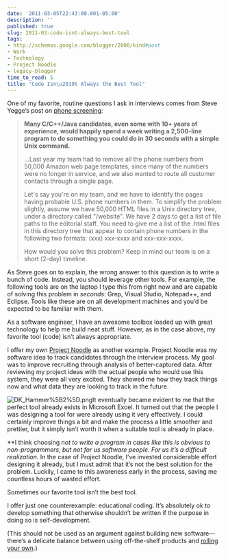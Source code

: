 ```yaml
---
date: '2011-03-05T22:43:00.001-05:00'
description: ''
published: true
slug: 2011-03-code-isnt-always-best-tool
tags:
- http://schemas.google.com/blogger/2008/kind#post
- Work
- Technology
- Project Noodle
- legacy-blogger
time_to_read: 5
title: "Code Isn\u2019t Always the Best Tool"
---
```



One of my favorite, routine questions I ask in interviews comes from Steve Yegge’s post on [phone screening](http://sites.google.com/site/steveyegge2/five-essential-phone-screen-questions):
<blockquote> 

**Many C/C++/Java candidates, even some with 10+ years of experience, would happily spend a week writing a 2,500-line program to do something you could do in 30 seconds with a simple Unix command.**  

…Last year my team had to remove all the phone numbers from 50,000 Amazon web page templates, since many of the numbers were no longer in service, and we also wanted to route all customer contacts through a single page.  

Let's say you're on my team, and we have to identify the pages having probable U.S. phone numbers in them. To simplify the problem slightly, assume we have 50,000 HTML files in a Unix directory tree, under a directory called &quot;/website&quot;. We have 2 days to get a list of file paths to the editorial staff. You need to give me a list of the .html files in this directory tree that appear to contain phone numbers in the following two formats: (xxx) xxx-xxxx and xxx-xxx-xxxx.  

How would you solve this problem? Keep in mind our team is on a short (2-day) timeline.
</blockquote>

As Steve goes on to explain, the wrong answer to this question is to write a bunch of code. Instead, you should leverage other tools. For example, the following tools are on the laptop I type this from right now and are capable of solving this problem in *seconds*: Grep, Visual Studio, Notepad++, and Eclipse. Tools like these are on all development machines and you’d be expected to be familiar with them.

As a software engineer, I have an awesome toolbox loaded up with great technology to help me build neat stuff. However, as in the case above, my favorite tool (code) isn’t always appropriate.  

I offer my own [Project Noodle](http://blog.wassupy.com/search/label/Project%20Noodle) as another example. Project Noodle was my software idea to track candidates through the interview process. My goal was to improve recruiting through analysis of better-captured data. After reviewing my project ideas with the actual people who would use this system, they were all very excited. They showed me how they track things now and what data they are looking to track in the future.   

![DK_Hammer%5B2%5D.png](DK_Hammer%5B2%5D.png)It eventually became evident to me that the perfect tool already exists in Microsoft Excel. It turned out that the people I was designing a tool for were already using it very effectively. I could certainly improve things a bit and make the process a little smoother and prettier, but it simply isn’t worth it when a suitable tool is already in place.  

**I think choosing *not *to write a program in cases like this is obvious to non-programmers, but not for us software people. For us it’s a difficult realization.** In the case of Project Noodle, I’ve invested considerable effort designing it already, but I must admit that it’s not the best solution for the problem. Luckily, I came to this awareness early in the process, saving me countless hours of wasted effort.  

Sometimes our favorite tool isn’t the best tool.  

I offer just one counterexample: educational coding. It’s absolutely ok to develop something that otherwise shouldn’t be written if the purpose in doing so is self-development.  

(This should not be used as an argument against building new software—there’s a delicate balance between using off-the-shelf products and [rolling your own](../2011/2011-02-case-for-rolling-it-all-yourself.html).)